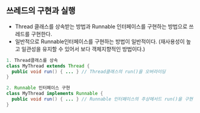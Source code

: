 ## 쓰레드의 구현과 실행
  - Thread 클래스를 상속받는 방법과 Runnable 인터페이스를 구현하는 방법으로 쓰레드를 구현한다.
  - 일반적으로 Runnable인터페이스를 구현하는 방법이 일반적이다. (재사용성이 높고 일관성을 유지할 수 있어서 보다 객체지향적인 방법이다.)
  ```java
  1. Thread클래스를 상속
  class MyThread extends Thread {
    public void run() { ... } // Thread클래스의 run()을 오버라이딩
  }
  
  2. Runnable 인터페이스 구현
  class MyThread implements Runnable {
    public void run() { ... } // Runnable 인터페이스의 추상메서드 run()을 구현
  }
  ```
  
  
